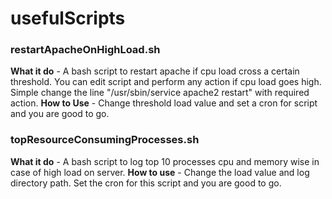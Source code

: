 # usefulScripts

### restartApacheOnHighLoad.sh

**What it do** - A bash script to restart apache if cpu load cross a certain threshold. You can edit script and perform any action if cpu load goes high. Simple change the line "/usr/sbin/service apache2 restart" with required action.
**How to Use** - Change threshold load value and set a cron for script and you are good to go.

### topResourceConsumingProcesses.sh

**What it do** - A bash script to log top 10 processes cpu and memory wise in case of high load on server.
**How to use** - Change the load value and log directory path. Set the cron for this script and you are good to go.
